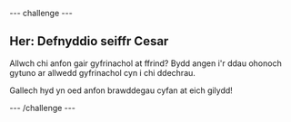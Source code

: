 --- challenge ---

## Her: Defnyddio seiffr Cesar

Allwch chi anfon gair gyfrinachol at ffrind? Bydd angen i'r ddau ohonoch gytuno ar allwedd gyfrinachol cyn i chi ddechrau.

Gallech hyd yn oed anfon brawddegau cyfan at eich gilydd!

--- /challenge ---